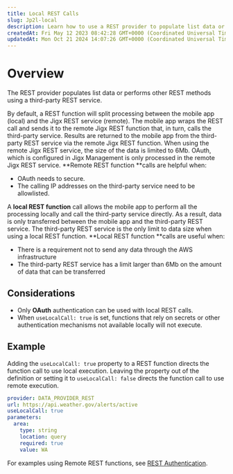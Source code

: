 ```yaml
---
title: Local REST Calls
slug: Jp2l-local
description: Learn how to use a REST provider to populate list data or perform other REST methods using a third-party REST service. This document explains the benefits of both remote and local REST function calls, including improved security and larger data size limit
createdAt: Fri May 12 2023 08:42:28 GMT+0000 (Coordinated Universal Time)
updatedAt: Mon Oct 21 2024 14:07:26 GMT+0000 (Coordinated Universal Time)
---
```


# Overview

The REST provider populates list data or performs other REST methods using a third-party REST service.

By default, a REST function will split processing between the mobile app (local) and the Jigx REST service (remote). The mobile app wraps the REST call and sends it to the remote Jigx REST function that, in turn, calls the third-party service. Results are returned to the mobile app from the third-party REST service via the remote Jigx REST function. When using the remote Jigx REST service, the size of the data is limited to 6Mb.  OAuth, which is configured in Jigx Management is only processed in the remote Jigx REST service. **Remote REST function **calls are helpful when:

- OAuth needs to secure.
- The calling IP addresses on the third-party service need to be allowlisted.

A **local REST function** call allows the mobile app to perform all the processing locally and call the third-party service directly. As a result, data is only transferred between the mobile app and the third-party REST service. The third-party REST service is the only limit to data size when using a local REST function. **Local REST function **calls are useful when:

- There is a requirement not to send any data through the AWS infrastructure
- The third-party REST service has a limit larger than 6Mb on the amount of data that can be transferred

## Considerations

- Only **OAuth** authentication can be used with local REST calls.
- When `useLocalCall: true` is set, functions that rely on secrets or other authentication mechanisms not available locally will not execute.

## Example

Adding the `useLocalCall: true` property to a REST function directs the function call to use local execution. Leaving the property out of the definition or setting it to `useLocalCall: false` directs the function call to use remote execution.

```yaml
provider: DATA_PROVIDER_REST
url: https://api.weather.gov/alerts/active
useLocalCall: true
parameters:
  area:
    type: string
    location: query
    required: true
    value: WA
```

For examples using Remote REST functions, see [REST Authentication](<./REST Authentication.md>).
